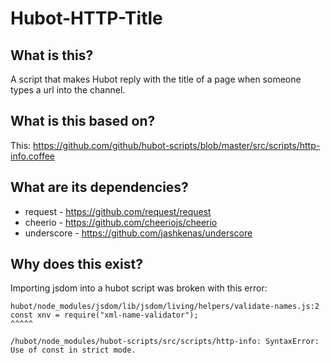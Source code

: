 # Hubot-HTTP-Title

## What is this?

A script that makes Hubot reply with the title of a page when someone types a url into the channel.

## What is this based on?

This: https://github.com/github/hubot-scripts/blob/master/src/scripts/http-info.coffee

## What are its dependencies?

 - request - https://github.com/request/request
 - cheerio - https://github.com/cheeriojs/cheerio
 - underscore - https://github.com/jashkenas/underscore

## Why does this exist?

Importing jsdom into a hubot script was broken with this error:

```
hubot/node_modules/jsdom/lib/jsdom/living/helpers/validate-names.js:2
const xnv = require("xml-name-validator");
^^^^^

/hubot/node_modules/hubot-scripts/src/scripts/http-info: SyntaxError: Use of const in strict mode.
```


